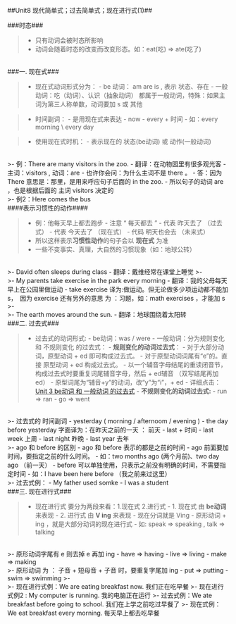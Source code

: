 ##Unit8  现代简单式；过去简单式；现在进行式(1)##

###时态###
>- 只有动词会被时态所影响
>- 动词会随着时态的改变而改变形态。如：eat(吃) => ate(吃了)

<br/>
###一. 现在式###

>- 现在式动词形式分为：
    - be 动词： am are is , 表示 状态、存在
    - 一般动词：吃（动词）、认识（抽象动词） 都属于一般动词，特殊：如果主词为第三人称单数，动词要加 s  或 其他
    
>- 时间副词：
    - 是用现在式来表达 
    - now 
    - every + 时间
        - 如：every morning \ every day
        
>- 使用现在式时机： 
    - 表示现在的 状态(be动词) 或 动作(一般动词)
    
<br/>
>- 例：There are many visitors in the zoo.
    - 翻译：在动物园里有很多观光客
    - 主词：visitors , 动词：are
        - 也许你会问：为什么主词不是 there 。
            - 答：因为 There 意思是：那里，是用来呼应句子后面的 in the zoo. 
        - 所以句子的动词 are ，也是根据后面的 主词 visitors 决定的

<br/>
>- 例2：Here comes the bus

<br/>
####表示习惯性的动作####    

>- 例：他每天早上都去跑步
    - 注意 “ 每天都去 ” 
        - 代表 昨天去了 （过去式）
        - 代表 今天去了 （现在式）
        - 代码 明天也会去 （未来式）
>- 所以这样表示**习惯性动作**的句子会以 **现在式** 为准
>- 一些不变事实、真理，大自然的习惯现象（如：地球公转）

<br/>
>- David often sleeps during class
    - 翻译：戴维经常在课堂上睡觉
>- <br/>
>- My parents take exercise in the park every morning
    - 翻译：我的父母每天早上在公园里做运动
    - take exercise 译为:做运动。但无论做多少项运动都不能加 s，　因为 exercise 还有另外的意思 为 ：习题，如：math exercises ，才能加 s
>- <br/>
>- The earth moves around the sun.
    - 翻译：地球围绕着太阳转


<br/>
###二. 过去式###

>- 过去式的动词形式:
    - be动词：was / were
    - 一般动词：分为规则变化 和 不规则变化 的过去式：
        - **规则变化的动词过去式**：
            - 对于大部分动词，原型动词 + ed 即可构成过去式。
            - 对于原型动词词尾有“e”的。直接 原型动词 + ed 构成过去式。
            - 以一个辅音字母结尾的重读闭音节，构成过去式时要重复词尾辅音字母，然后 + ed辅音 （双写结尾再加ed）
            - 原型词尾为“辅音+y”的动词，改“y”为“i”，+ ed
            - 详细点击：<a href="https://github.com/smartMao/blog/blob/master/English/Lesson%203%20be%E5%8A%A8%E8%AF%8D%E3%80%81%E4%B8%80%E8%88%AC%E5%8A%A8%E8%AF%8D%E8%BF%87%E5%8E%BB%E5%BC%8F/Unit%203%20be%E5%8A%A8%E8%AF%8D%20%E5%92%8C%20%E4%B8%80%E8%88%AC%E5%8A%A8%E8%AF%8D%20%E7%9A%84%E8%BF%87%E5%8E%BB%E5%BC%8F.md" >Unit 3 be动词 和 一般动词 的过去式</a>
        - **不规则变化的动词过去式:**
            - run => ran
            - go => went
    
<br/>
>- 过去式的 时间副词
    - yesterday ( morning / afternoom / evening )
    - the day before yesterday 字面译为：在昨天之前的一天 ： 前天 
    - last + 时间
        - last week 上周 
        - last night 昨晚
        - last year 去年
        
<br/>
>- ago 和 before 的区别
    - ago 和 before 表示的都是之前的时间
        - ago 前面要加时间，要指定之前的什么时间。
            - 如：two months ago (两个月前)、two day ago （前一天）
        - before 可以单独使用，只表示之前没有明确的时间，不需要指定时间
            - 如：I have been here before （我之前来过这里）

 <br/>
 >- 过去式例：
    - My father used somke
    - I was a student
    
<br/>
###三. 现在进行式###

>- 现在进行式 要分为两段来看：1.现在式  2.进行式
    - 1. 现在式 由 **be动词** 来表现
    - 2. 进行式 由 **V ing** 来表现 
        - 现在分词就是 Ving 
        - 原形动词 + ing ，就是大部分动词的现在进行式
        - 如: speak => speaking , talk => talking 

<br/>
>- 原形动词字尾有 e 则去掉 e 再加 ing
    - have => having 
    - live => living
    - make => making
    
<br/>
>- 原形动词 为 ： 子音 + 短母音 + 子音 时，要重复字尾加 ing 
    - put => putting
    - swim => swimming 
>- <br/>
>- 现在进行式例：We are eating breakfast now. 我们正在吃早餐
>- 现在进行式例2 : My computer is running. 我的电脑正在运行
>- 过去式例：We ate breakfast before going to school.  我们在上学之前吃过早餐了
>- 现在式例：We eat breakfast every morning. 每天早上都去吃早餐
 
 